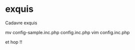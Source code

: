 exquis
======

Cadavre exquis

 mv config-sample.inc.php config.inc.php
 vim config.inc.php

et hop !!
